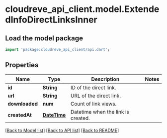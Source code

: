 # cloudreve_api_client.model.ExtendedInfoDirectLinksInner

## Load the model package
```dart
import 'package:cloudreve_api_client/api.dart';
```

## Properties
Name | Type | Description | Notes
------------ | ------------- | ------------- | -------------
**id** | **String** | ID of the direct link. | 
**url** | **String** | URL of the direct link. | 
**downloaded** | **num** | Count of link views. | 
**createdAt** | [**DateTime**](DateTime.md) | Datetime when the link is created. | 

[[Back to Model list]](../README.md#documentation-for-models) [[Back to API list]](../README.md#documentation-for-api-endpoints) [[Back to README]](../README.md)


